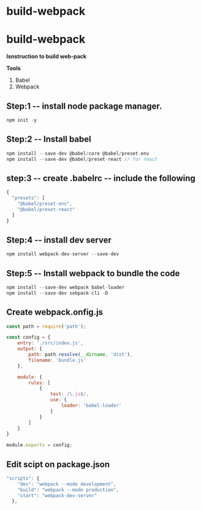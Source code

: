 # build-webpack

# build-webpack

**Isnstruction to build web-pack** 

**Tools**
1) Babel
2) Webpack

Step:1 -- install node package manager.
----------------------------------------
```js
npm init -y
```

Step:2 -- Install babel
-----------------------
```js
npm install --save-dev @babel/core @babel/preset-env
npm install --save-dev @babel/preset-react // for react
```
step:3 -- create .babelrc -- include the following
----------------------------------------
```js
{
  "presets": [
    "@babel/preset-env",
    "@babel/preset-react"
  ]
}
```

Step:4 -- install dev server
----------------------------
```js
npm install webpack-dev-server --save-dev
```

Step:5 -- Install webpack to bundle the code
---------------------------------------------
```js
npm install --save-dev webpack babel-loader
npm install --save-dev sebpack-cli -D
```
Create webpack.onfig.js
-----------------------
```js
const path = require('path');

const config = {
    entry: './src/index.js',
    output: {
        path: path.resolve(__dirname, 'dist'),
        filename: 'bundle.js'
    },

    module: {
        rules: [
            {
                test: /\.js$/,
                use: {
                    loader: 'babel-loader'
                }
            }
        ]
    }
}

module.exports = config;
```

Edit scipt on package.json
--------------------------
```js
"scripts": {
    "dev": "webpack --mode development",
    "build": "webpack --mode production",
    "start": "webpack-dev-server"
  },
```

